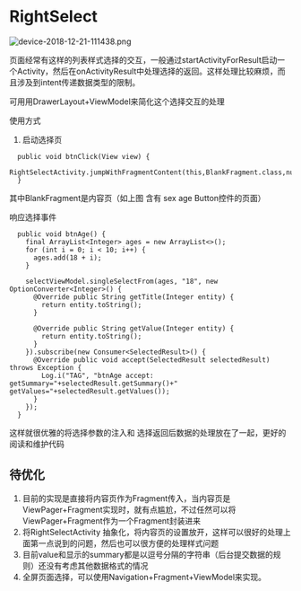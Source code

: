 # RightSelect

![device-2018-12-21-111438.png](https://upload-images.jianshu.io/upload_images/1760078-3f502afdc6ba288d.png?imageMogr2/auto-orient/strip%7CimageView2/2/w/1240)

页面经常有这样的列表样式选择的交互，一般通过startActivityForResult启动一个Activity，然后在onActivityResult中处理选择的返回。这样处理比较麻烦，而且涉及到intent传递数据类型的限制。

可用用DrawerLayout+ViewModel来简化这个选择交互的处理

使用方式


1. 启动选择页

```
  public void btnClick(View view) {
    RightSelectActivity.jumpWithFragmentContent(this,BlankFragment.class,null);
  }
```
其中BlankFragment是内容页（如上图 含有 sex age Button控件的页面）

响应选择事件
```
  public void btnAge() {
    final ArrayList<Integer> ages = new ArrayList<>();
    for (int i = 0; i < 10; i++) {
      ages.add(18 + i);
    }

    selectViewModel.singleSelectFrom(ages, "18", new OptionConverter<Integer>() {
      @Override public String getTitle(Integer entity) {
        return entity.toString();
      }

      @Override public String getValue(Integer entity) {
        return entity.toString();
      }
    }).subscribe(new Consumer<SelectedResult>() {
      @Override public void accept(SelectedResult selectedResult) throws Exception {
        Log.i("TAG", "btnAge accept: getSummary="+selectedResult.getSummary()+" getValues="+selectedResult.getValues());
      }
    });
  }
```

这样就很优雅的将选择参数的注入和 选择返回后数据的处理放在了一起，更好的阅读和维护代码

## 待优化
1. 目前的实现是直接将内容页作为Fragment传入，当内容页是ViewPager+Fragment实现时，就有点尴尬，不过任然可以将ViewPager+Fragment作为一个Fragment封装进来
2. 将RightSelectActivity 抽象化，将内容页的设置放开，这样可以很好的处理上面第一点说到的问题，然后也可以很方便的处理样式问题
3. 目前value和显示的summary都是以逗号分隔的字符串（后台提交数据的规则）还没有考虑其他数据格式的情况
4. 全屏页面选择，可以使用Navigation+Fragment+ViewModel来实现。
